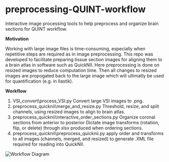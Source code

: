 # preprocessing-QUINT-workflow
Interactive image processing tools to help preprocess and organize brain sections for QUINT workflow. 


**Motivation**

Working with large image files is time-consuming, especially when repetitive steps are required as in image preprocessing. 
This repo was developed to facilitate preparing tissue section images for aligning them to a brain atlas in software such as QuickNII. 
Here preprocessing is done on resized images to reduce computation time. 
Then all changes to resized images are propogated back to the large image which will ultimatly be used for quantification (e.g. in Ilastik). 



**Workflow**
	
1) VSI_convert\process_VSI.py 
	Convert large VSI images to .png.
2) preprocess_quicknii\merge_and_resize.py
	Threshold, resize, and split channels, using resized images to align to brain atlas.
2) preprocess_quicknii\interactive_order_sections.py
	Organize coronal sections from anterior to posterior
	Dictate image transforms (rotation, flip, or delete) through xlsx produced when ordering sections.
3) preprocess_quicknii\preprocess_quicknii.py
	apply order and transforms to all images (channels, merged, and resized) to generate .XML file required for reading into QuickNII.

<img src="workflowDiagram.png" title="Workflow Diagram">
